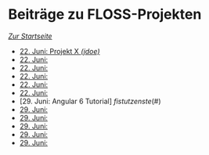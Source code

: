 Beiträge zu FLOSS-Projekten
===========================

*[Zur Startseite](./)*

- [22. Juni: Projekt X *(jdoe)*](#)
- [22. Juni:](#)
- [22. Juni:](#)
- [22. Juni:](#)
- [22. Juni:](#)
- [22. Juni:](#)
- [29. Juni: Angular 6 Tutorial] *fistutzenste*(#)
- [29. Juni:](#)
- [29. Juni:](#)
- [29. Juni:](#)
- [29. Juni:](#)
- [29. Juni:](#)

